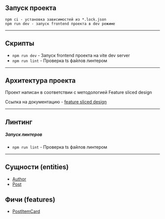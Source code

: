 ## Запуск проекта

```
npm ci - установка зависимостей из *.lock.json
npm run dev - запуск frontend проекта в dev режиме
```

---

## Скрипты

- `npm run dev` - Запуск frontend проекта на vite dev server
- `npm run lint` - Проверка ts файлов линтером

---

## Архитектура проекта

Проект написан в соответствии с методологией Feature sliced design

Ссылка на документацию - [feature sliced design](https://feature-sliced.design/docs/get-started/tutorial)

---

## Линтинг

##### Запуск линтеров

- `npm run lint` - Проверка ts файлов линтером

---

## Сущности (entities)

- [Author](/src/entities/author)
- [Post](/src/entities/post)

## Фичи (features)

- [PostItemCard](/src/features/post-item-card)
